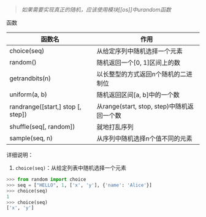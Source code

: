 >*如果需要实现真正的随机，应该使用模块[[os]]中urandom函数*

函数

| 函数名                              | 作用                                       |
| ----------------------------------- | ------------------------------------------ |
| choice(seq)                         | 从给定序列中随机选择一个元素               |
| random()                            | 随机返回一个\[0, 1]区间上的数              |
| getrandbits(n)                      | 以长整型的方式返回n个随机的二进制位        |
| uniform(a, b)                       | 随机返回区间\[a, b]中的一个数              |
| randrange(\[start,] stop \[, step]) | 从range(start, stop, step)中随机返回一个数 |
| shuffle(seq\[, random])             | 就地打乱序列                               |
| sample(seq, n)                      | 从序列中随机选择n个值不同的元素            |


详细说明：
1. `choice(seq)`：从给定列表中随机选择一个元素
```python
>>> from random import choice
>>> seq = ["HELLO", 1, ['x', 'y'], {'name': 'Alice'}]
>>> choice(seq)
1
>>> choice(seq)
['x', 'y']
```

